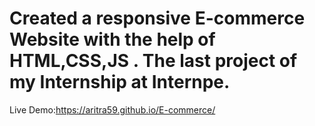 # Created a responsive E-commerce Website with the help of HTML,CSS,JS . The last project of my Internship at Internpe.

Live Demo:https://aritra59.github.io/E-commerce/
